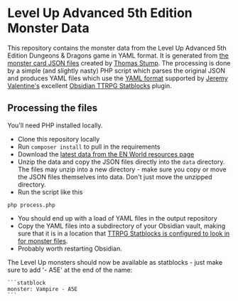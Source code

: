 # Level Up Advanced 5th Edition Monster Data

This repository contains the monster data from the Level Up Advanced 5th Edition Dungeons & Dragons game in YAML format. It is generated from [the monster card JSON files](https://www.enworld.org/resources/a5e-monster-card-json-files.1617/) created by [Thomas Stump](https://www.enworld.org/members/thomas-stump.6909139/). The processing is done by a simple (and slightly nasty) PHP script which parses the original JSON and produces YAML files which use the [YAML format](https://github.com/valentine195/obsidian-5e-statblocks#full-example) supported by [Jeremy Valentine's](https://github.com/valentine195) excellent [Obsidian TTRPG Statblocks](https://github.com/valentine195/obsidian-5e-statblocks) plugin.

## Processing the files

You'll need PHP installed locally.

- Clone this repository locally
- Run `composer install` to pull in the requirements
- Download the [latest data from the EN World resources page](https://www.enworld.org/resources/a5e-monster-card-json-files.1617/)
- Unzip the data and copy the JSON files directly into the `data` directory. The files may unzip into a new directory - make sure you copy or move the JSON files themselves into data. Don't just move the unzipped directory.
- Run the script like this
```
php process.php
```
- You should end up with a load of YAML files in the output repository
- Copy the YAML files into a subdirectory of your Obsidian vault, making sure that it is in a location that [TTRPG Statblocks is configured to look in for monster files](https://github.com/valentine195/obsidian-5e-statblocks#bestiary-folder).
- Probably worth restarting Obsidian.

The Level Up monsters should now be available as statblocks - just make sure to add '- A5E' at the end of the name:

````
```statblock
monster: Vampire - A5E
```
````

